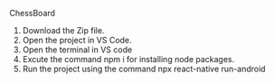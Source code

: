 ChessBoard
1) Download the Zip file.
2) Open the project in VS Code.
3) Open the terminal in VS code
4) Excute the command npm i for installing node packages.
5) Run the project using the command npx react-native run-android
